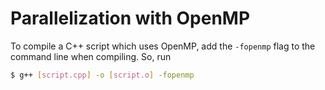 # Parallelization with OpenMP

To compile a C++ script which uses OpenMP, add the `-fopenmp` flag to the command line when compiling. So, run
```bash
$ g++ [script.cpp] -o [script.o] -fopenmp
```
